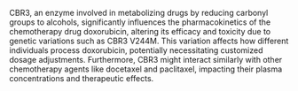 CBR3, an enzyme involved in metabolizing drugs by reducing carbonyl groups to alcohols, significantly influences the pharmacokinetics of the chemotherapy drug doxorubicin, altering its efficacy and toxicity due to genetic variations such as CBR3 V244M. This variation affects how different individuals process doxorubicin, potentially necessitating customized dosage adjustments. Furthermore, CBR3 might interact similarly with other chemotherapy agents like docetaxel and paclitaxel, impacting their plasma concentrations and therapeutic effects.